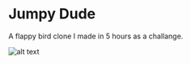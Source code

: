 # Jumpy Dude

A flappy bird clone I made in 5 hours as a challange.

![alt text](https://i.imgur.com/eF1XzMA.png)
